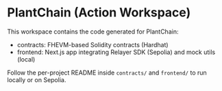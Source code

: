 # PlantChain (Action Workspace)

This workspace contains the code generated for PlantChain:

- contracts: FHEVM-based Solidity contracts (Hardhat)
- frontend: Next.js app integrating Relayer SDK (Sepolia) and mock utils (local)

Follow the per-project README inside `contracts/` and `frontend/` to run locally or on Sepolia.



